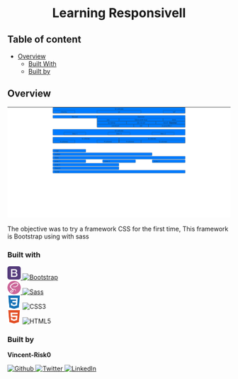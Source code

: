 <h1 align="center">Learning Responsivell</h1>

<!-- Table of content-->

 ## Table of content

* [Overview](#overview)
    * [Built With](#built-with)
    * [Built by](#built-by)



## Overview

![screenshot](./Assets/Image/site.png)

The objective was to try a framework CSS for the first time, This framework is Bootstrap using with sass

### Built with

<a href="https://getbootstrap.com/">
    <img width="30" src="./Assets/Image/bootstrap.svg" alt="Bootstrap Logo"/>
    <img src="https://img.shields.io/badge/Bootstrap-563D7C?style=for-the-badge" alt="Bootstrap"/>
</a>
<br/>
<a href="https://sass-lang.com/">
    <img width="30"  src="./Assets/Image/sass.svg" alt="Sass logo"/>
    <img src="https://img.shields.io/badge/sass-CC6699?style=for-the-badge" alt="Sass"/>
</a>
<br/>
<div>
    <img width="30"  src="./Assets/Image/css3.svg" alt="Css3 logo"/>
    <img src="https://img.shields.io/badge/CSS3-1572B6?style=for-the-badge" alt="CSS3"/>
</div>
<div>
    <img width="30"  src="./Assets/Image/html5.svg" alt="Html 5 Logo"/>
    <img src="https://img.shields.io/badge/HTML5-E34F26?style=for-the-badge" alt="HTML5"/>
</div>

### Built by

**Vincent-Risk0**

<a href="https://github.com/Vincent-Risk0">
    <img width="30"  src="https://raw.githubusercontent.com/Vincent-Risk0/Utility-folder/cd6f90936a3876dea6c6fe9b8fe2f880f814f6d4/asset/github.svg" alt="Github"/>
</a>    
<a href="https://twitter.com/Vincent_Risk0">
    <img width="30"  src="https://raw.githubusercontent.com/Vincent-Risk0/Utility-folder/cd6f90936a3876dea6c6fe9b8fe2f880f814f6d4/asset/twitter.svg" alt="Twitter"/>
</a>
<a href="https://www.linkedin.com/in/vincent-btn-dev/">
    <img width="30" src="https://raw.githubusercontent.com/Vincent-Risk0/Utility-folder/49c9131fd1cb3709877b9c0597ff8fef85ccb15b/asset/linkedin.svg" alt="LinkedIn"/>
</a>
